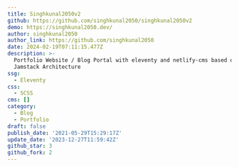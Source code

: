```yaml
---
title: Singhkunal2050v2
github: https://github.com/singhkunal2050/singhkunal2050v2
demo: https://singhkunal2050.dev/
author: singhkunal2050
author_link: https://github.com/singhkunal2050
date: 2024-02-19T07:11:15.477Z
description: >-
  Portfolio Website / Blog Portal with eleventy and netlify-cms based on the
  Jamstack Architecture
ssg:
  - Eleventy
css:
  - SCSS
cms: []
category:
  - Blog
  - Portfolio
draft: false
publish_date: '2021-05-29T15:29:17Z'
update_date: '2023-12-27T11:59:42Z'
github_star: 3
github_fork: 2
---
```

